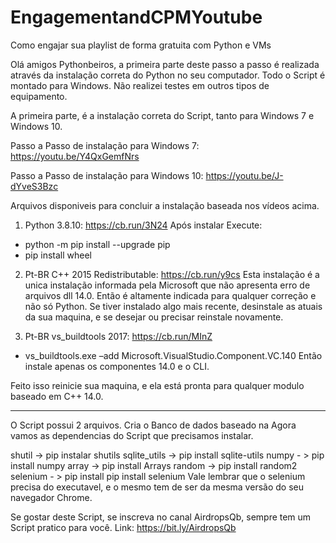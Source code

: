 # EngagementandCPMYoutube
Como engajar sua playlist de forma gratuita com Python e VMs

Olá amigos Pythonbeiros, a primeira parte deste passo a passo é realizada através da instalação correta do Python no seu computador.
Todo o Script é montado para Windows. Não realizei testes em outros tipos de equipamento.

A primeira parte, é a instalação correta do Script, tanto para Windows 7 e Windows 10.

Passo a Passo de instalação para Windows 7: https://youtu.be/Y4QxGemfNrs

Passo a Passo de instalação para Windows 10: https://youtu.be/J-dYveS3Bzc

Arquivos disponiveis para concluir a instalação baseada nos vídeos acima.
1. Python 3.8.10: https://cb.run/3N24
Após instalar Execute: 
  * python -m pip install --upgrade pip
  * pip install wheel

2. Pt-BR C++ 2015 Redistributable: https://cb.run/y9cs
Esta instalação é a unica instalação informada pela Microsoft que não apresenta erro de arquivos dll 14.0.
Então é altamente indicada para qualquer correção e não só Python.
Se tiver instalado algo mais recente, desinstale as atuais da sua maquina, e se desejar ou precisar reinstale novamente.

3. Pt-BR vs_buildtools 2017: https://cb.run/MInZ
  * vs_buildtools.exe –add Microsoft.VisualStudio.Component.VC.140
Então instale apenas os componentes 14.0 e o CLI.

Feito isso reinicie sua maquina, e ela está pronta para qualquer modulo baseado em C++ 14.0.

*****************************************************************************************************************************

O Script possui 2 arquivos.
Cria o Banco de dados baseado na 
Agora vamos as dependencias do Script que precisamos instalar.

shutil -> pip instalar shutils
sqlite_utils -> pip install sqlite-utils
numpy - > pip install numpy
array -> pip install Arrays
random -> pip install random2
selenium - > pip install pip install selenium 
Vale lembrar que o selenium precisa do executavel, e o mesmo tem de ser da mesma versão do seu navegador Chrome.

Se gostar deste Script, se inscreva no canal AirdropsQb, sempre tem um Script pratico para você.
Link: https://bit.ly/AirdropsQb

